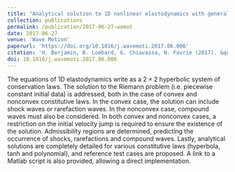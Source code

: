 ```yaml
---
title: "Analytical solution to 1D nonlinear elastodynamics with general constitutive laws"
collection: publications
permalink: /publication/2017-06-27-wamot
date: 2017-06-27
venue: 'Wave Motion'
paperurl: 'https://doi.org/10.1016/j.wavemoti.2017.06.006'
citation: 'H. Berjamin, B. Lombard, G. Chiavassa, N. Favrie (2017). &quot;Analytical solution to 1D nonlinear elastodynamics with general constitutive laws&quot; <i>Wave Motion</i> 74, 35-55.'
doi: 10.1016/j.wavemoti.2017.06.006
---
```


The equations of 1D elastodynamics write as a $2\times 2$ hyperbolic system of conservation laws. The solution to the Riemann problem (i.e. piecewise constant initial data) is addressed, both in the case of convex and nonconvex constitutive laws. In the convex case, the solution can include shock waves or rarefaction waves. In the nonconvex case, compound waves must also be considered. In both convex and nonconvex cases, a restriction on the initial velocity jump is required to ensure the existence of the solution. Admissibility regions are determined, predicting the occurrence of shocks, rarefactions and compound waves. Lastly, analytical solutions are completely detailed for various constitutive laws (hyperbola, tanh and polynomial), and reference test cases are proposed. A link to a Matlab script is also provided, allowing a direct implementation.
